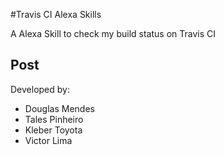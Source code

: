 #Travis CI Alexa Skills

A Alexa Skill to check my build status on Travis CI

## Post

Developed by:
 - Douglas Mendes
 - Tales Pinheiro
 - Kleber Toyota
 - Victor Lima
